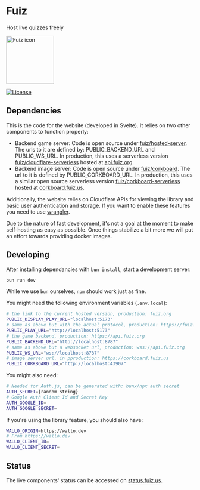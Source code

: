 # Fuiz

Host live quizzes freely

<img src="https://gitlab.com/fuiz/website/-/raw/main/static/favicon.svg?ref_type=heads" width="128" height="128" alt="Fuiz icon">

[![License](https://img.shields.io/gitlab/license/fuiz/website?style=for-the-badge)](https://gitlab.com/fuiz/website/-/raw/main/LICENSE)

## Dependencies

This is the code for the website (developed in Svelte). It relies on two other components to function properly:

- Backend game server: Code is open source under [fuiz/hosted-server](https://gitlab.com/fuiz/hosted-server). The urls to it are defined by: PUBLIC_BACKEND_URL and PUBLIC_WS_URL. In production, this uses a serverless version [fuiz/cloudflare-serverless](https://gitlab.com/fuiz/cloudflare-serverless) hosted at [api.fuiz.org](https://api.fuiz.org/).
- Backend image server: Code is open source under [fuiz/corkboard](https://gitlab.com/fuiz/corkboard). The url to it is defined by PUBLIC_CORKBOARD_URL. In production, this uses a similar open source serverless version [fuiz/corkboard-serverless](https://gitlab.com/fuiz/corkboard-serverless) hosted at [corkboard.fuiz.us](https://corkboard.fuiz.us/).

Additionally, the website relies on Cloudflare APIs for viewing the library and basic user authentication and storage. If you want to enable these features you need to use [wrangler](https://github.com/cloudflare/workers-sdk).

Due to the nature of fast development, it's not a goal at the moment to make self-hosting as easy as possible. Once things stabilize a bit more we will put an effort towards providing docker images.

## Developing

After installing dependancies with `bun install`, start a development server:

```bash
bun run dev
```

While we use `bun` ourselves, `npm` should work just as fine.

You might need the following environment variables (`.env.local`):

```bash
# the link to the current hosted version, production: fuiz.org
PUBLIC_DISPLAY_PLAY_URL="localhost:5173"
# same as above but with the actual protocol, production: https://fuiz.org
PUBLIC_PLAY_URL="http://localhost:5173"
# the game backend, production: https://api.fuiz.org
PUBLIC_BACKEND_URL="http://localhost:8787"
# same as above but a websocket url, production: wss://api.fuiz.org
PUBLIC_WS_URL="ws://localhost:8787"
# image server url, in pproduction: https://corkboard.fuiz.us
PUBLIC_CORKBOARD_URL="http://localhost:43907"
```

You might also need:

```bash
# Needed for Auth.js, can be generated with: bunx/npx auth secret
AUTH_SECRET={random string}
# Google Auth Client Id and Secret Key
AUTH_GOOGLE_ID=
AUTH_GOOGLE_SECRET=
```

If you're using the library feature, you should also have:

```bash
WALLO_ORIGIN=https://wallo.dev
# From https://wallo.dev
WALLO_CLIENT_ID=
WALLO_CLIENT_SECRET=
```

## Status

The live components' status can be accessed on [status.fuiz.us](https://status.fuiz.us/).
